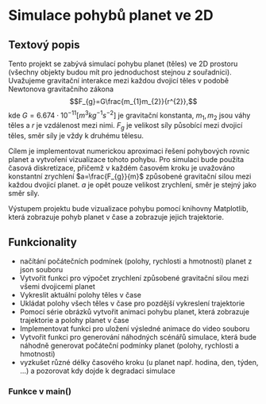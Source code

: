 # Simulace pohybů planet ve 2D

## Textový popis

Tento projekt se zabývá simulací pohybu planet (těles) ve 2D prostoru
(všechny objekty budou mít pro jednoduchost stejnou $z$ souřadnici).
Uvažujeme gravitační interakce mezi každou dvojicí těles v podobě
Newtonova gravitačního zákona $$F_{g}=G\frac{m_{1}m_{2}}{r^{2}},$$ kde
$G=6.674\cdot10^{-11}\left[m^{3}kg^{-1}s^{-2}\right]$ je gravitační
konstanta, $m_{1},m_{2}$ jsou váhy těles a $r$ je vzdálenost mezi nimi.
$F_{g}$ je velikost síly působící mezi dvojicí těles, směr síly je vždy
k druhému tělesu.

Cílem je implementovat numerickou aproximaci řešení pohybových rovnic
planet a vytvoření vizualizace tohoto pohybu. Pro simulaci bude použita
časová diskretizace, přičemž v každém časovém kroku je uvažováno
konstantní zrychlení $a=\frac{F_{g}}{m}$ způsobené gravitační silou
mezi každou dvojicí planet. $a$ je opět pouze velikost zrychlení, směr
je stejný jako směr síly.

Výstupem projektu bude vizualizace pohybu pomocí knihovny Matplotlib,
která zobrazuje pohyb planet v čase a zobrazuje jejich trajektorie.

## Funkcionality
-   načítání počátečních podmínek (polohy,
    rychlosti a hmotnosti) planet z json souboru
-   Vytvořit funkci pro výpočet zrychlení způsobené gravitační silou
    mezi všemi dvojicemi planet
-   Vykreslit aktuální polohy těles v čase
-   Ukládat polohy všech těles v čase pro pozdější vykreslení
    trajektorie
-   Pomocí série obrázků vytvořit animaci pohybu planet, která zobrazuje
    trajektorie a polohy planet v čase
-   Implementovat funkci pro uložení výsledné animace do video souboru
-   Vytvořit funkci pro generování náhodných scénářů simulace, která
    bude náhodně generovat počáteční podmínky planet (polohy, rychlosti
    a hmotnosti)
-   vyzkušet různé délky časového kroku (u planet např. hodina, den, týden, ...) a pozorovat kdy dojde k degradaci simulace 


### Funkce v main()



